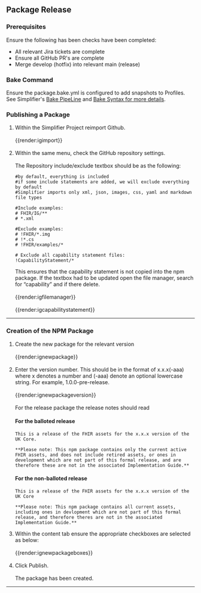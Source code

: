 ## Package Release

### Prerequisites
Ensure the following has been checks have been completed:
-	All relevant Jira tickets are complete
-	Ensure all GitHub PR's are complete
-	Merge develop (hotfix) into relevant main (release)

### Bake Command
Ensure the package.bake.yml is configured to add snapshots to Profiles. See Simplifier's <a href="https://docs.fire.ly/projects/Simplifier/data_governance_and_quality_control/simplifierPackages.html#bake-pipeline">Bake PipeLine</a> and <a href="https://simplifier.net/docs/bake">Bake Syntax for more details</a>.

### Publishing a Package

<ol>
<li>Within the Simplifier Project reimport Github.
<br><br>
{{render:igimport}}
<br><br></li>
<li>Within the same menu, check the GitHub repository settings. 
<br><br>
The Repository include/exclude textbox should be as the following:

```
#by default, everything is included 
#if some include statements are added, we will exclude everything by default 
#Simplifier imports only xml, json, images, css, yaml and markdown file types 

#Include examples: 
# FHIR/IG/** 
# *.xml 

#Exclude examples: 
# !FHIR/*.img 
# !*.cs 
# !FHIR/examples/* 

# Exclude all capability statement files: 
!CapabilityStatement/*
```
 
This ensures that the capability statement is not copied into the npm package.
If the textbox had to be updated open the file manager, search for “capability” and if there delete.
<br><br>
{{render:igfilemanager}}
<br><br>
{{render:igcapabilitystatement}}
</ol>

--- 

### Creation of the NPM Package

<ol>
<li>Create the new package for the relevant version
<br><br>
{{render:ignewpackage}}
<br><br></li>
<li>Enter the version number. This should be in the format of x.x.x(-aaa) where x denotes a number and (-aaa) denote an optional lowercase string. For example, 1.0.0-pre-release.
<br><br>
{{render:ignewpackageversion}}
<br><br>
For the release package the release notes should read

#### For the balloted release
```
This is a release of the FHIR assets for the x.x.x version of the UK Core.

**Please note: This npm package contains only the current active FHIR assets, and does not include retired assets, or ones in development which are not part of this formal release, and are therefore these are not in the associated Implementation Guide.**
```

#### For the non-balloted release
```
This is a release of the FHIR assets for the x.x.x version of the UK Core

**Please note: This npm package contains all current assets, including ones in devlopment which are not part of this formal release, and therefore theres are not in the associated Implementation Guide.**
```
</li>
<li>Within the content tab ensure the appropriate checkboxes are selected as below:
<br><br>
{{render:ignewpackageboxes}} 
<br><br></li>
<li>Click Publish.
 <br><br>
The package has been created.</li>
</ol>

<hr class="thickline">